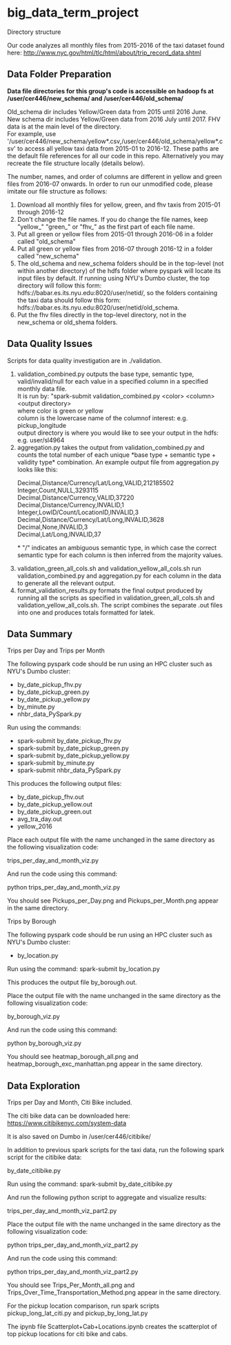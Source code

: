 # big_data_term_project

Directory structure

Our code analyzes all monthly files from 2015-2016 of the taxi dataset found here: http://www.nyc.gov/html/tlc/html/about/trip_record_data.shtml

## Data Folder Preparation

<b> Data file directories for this group's code is accessible on hadoop fs at /user/cer446/new_schema/ and /user/cer446/old_schema/ </b> <p>Old_schema dir includes Yellow/Green data from 2015 until 2016 June. <br/>New schema dir includes Yellow/Green data from 2016 July until 2017. FHV data is at the main level of the directory.<br/>
For example, use '/user/cer446/new_schema/yellow*.csv,/user/cer446/old_schema/yellow*.csv' to access all yellow taxi data from 2015-01 to 2016-12. These paths are the default file references for all our code in this repo. Alternatively you may recreate the file structure locally (details below). <br/>

The number, names, and order of columns are different in yellow and green files from 2016-07 onwards. In order to run our unmodified code, please imitate our file structure as follows:<br/>

1. Download all monthly files for yellow, green, and fhv taxis from 2015-01 through 2016-12
2. Don't change the file names. If you do change the file names, keep "yellow_" "green_" or "fhv_" as the first part of each file name.
3. Put all green or yellow files from 2015-01 through 2016-06 in a folder called "old_schema"
4. Put all green or yellow files from 2016-07 through 2016-12 in a folder called "new_schema"
5. The old_schema and new_schema folders should be in the top-level (not within another directory) of the hdfs folder where pyspark will locate its input files by default. If running using NYU's Dumbo cluster, the top directory will follow this form: hdfs://babar.es.its.nyu.edu:8020/user/netid/, so the folders containing the taxi data should follow this form: hdfs://babar.es.its.nyu.edu:8020/user/netid/old_schema.
6. Put the fhv files directly in the top-level directory, not in the new_schema or old_shema folders.

## Data Quality Issues
Scripts for data quality investigation are in ./validation.
<ol>
<li>validation_combined.py outputs the base type, semantic type, valid/invalid/null for each value in a specified column in a specified monthly data file.<br/>
It is run by: "spark-submit validation_combined.py &#60;color&#62; &#60;column&#62; &#60;output directory&#62;<br/>
where color is green or yellow<br/>
column is the lowercase name of the columnof interest: e.g. pickup_longitude<br/>
output directory is where you would like to see your output in the hdfs: e.g. user/sl4964<br/>


<li>
aggregation.py takes the output from validation_combined.py and counts the total number of each unique *base type + semantic type + validity type* combination. An example output file from aggregation.py looks like this:<br/>
<p>Decimal,Distance/Currency/Lat/Long,VALID,212185502<br/>
Integer,Count,NULL,3293115<br/>
Decimal,Distance/Currency,VALID,37220<br/>
Decimal,Distance/Currency,INVALID,1<br/>
Integer,LowID/Count/LocationID,INVALID,3<br/>
Decimal,Distance/Currency/Lat/Long,INVALID,3628<br/>
Decimal,None,INVALID,3<br/>
Decimal,Lat/Long,INVALID,37<br/>
<p>&#42; "/" indicates an ambiguous semantic type, in which case the correct semantic type for each column is then inferred from the majority values.

<li>
validation_green_all_cols.sh and validation_yellow_all_cols.sh run validation_combined.py and aggregation.py for each column in the data to generate all the relevant output.

<li>
format_validation_results.py formats the final output produced by running all the scripts as specified in validation_green_all_cols.sh and validation_yellow_all_cols.sh. The script combines the separate .out files into one and produces totals formatted for latek.
</li>
</ol>

## Data Summary
Trips per Day and Trips per Month

The following pyspark code should be run using an HPC cluster such as NYU's Dumbo cluster:

+ by_date_pickup_fhv.py 
+ by_date_pickup_green.py 
+ by_date_pickup_yellow.py 
+ by_minute.py
+ nhbr_data_PySpark.py

Run using the commands:  
+ spark-submit by_date_pickup_fhv.py 
+ spark-submit by_date_pickup_green.py 
+ spark-submit by_date_pickup_yellow.py 
+ spark-submit by_minute.py
+ spark-submit nhbr_data_PySpark.py

This produces the following output files:  

+ by_date_pickup_fhv.out 
+ by_date_pickup_yellow.out 
+ by_date_pickup_green.out 
+ avg_tra_day.out 
+ yellow_2016

Place each output file with the name unchanged in the same directory as the following visualization code:  

trips_per_day_and_month_viz.py

And run the code using this command:

python trips_per_day_and_month_viz.py

You should see Pickups_per_Day.png and Pickups_per_Month.png appear in the same directory.

Trips by Borough

The following pyspark code should be run using an HPC cluster such as NYU's Dumbo cluster:

+ by_location.py

Run using the command: spark-submit by_location.py

This produces the output file by_borough.out.

Place the output file with the name unchanged in the same directory as the following visualization code:  

by_borough_viz.py

And run the code using this command:

python by_borough_viz.py

You should see heatmap_borough_all.png and heatmap_borough_exc_manhattan.png appear in the same directory.

## Data Exploration

Trips per Day and Month, Citi Bike included.

The citi bike data can be downloaded here: https://www.citibikenyc.com/system-data

It is also saved on Dumbo in /user/cer446/citibike/

In addition to previous spark scripts for the taxi data, run the following spark script for the citibike data:

by_date_citibike.py

Run using the command: spark-submit by_date_citibike.py

And run the following python script to aggregate and visualize results:

trips_per_day_and_month_viz_part2.py

Place the output file with the name unchanged in the same directory as the following visualization code:  

python trips_per_day_and_month_viz_part2.py

And run the code using this command:

python trips_per_day_and_month_viz_part2.py

You should see Trips_Per_Month_all.png and Trips_Over_Time_Transportation_Method.png appear in the same directory.

For the pickup location comparison, run spark scripts pickup_long_lat_citi.py and pickup_by_long_lat.py

The ipynb file Scatterplot+Cab+Locations.ipynb creates the scatterplot of top pickup locations for citi bike and cabs.

